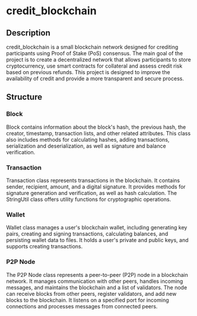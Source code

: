 # credit_blockchain
## Description
credit_blockchain is a small blockchain network designed for crediting participants using Proof of Stake (PoS) consensus. The main goal of the project is to create a decentralized network that allows participants to store cryptocurrency, use smart contracts for collateral and assess credit risk based on previous refunds. This project is designed to improve the availability of credit and provide a more transparent and secure process.
## Structure
### Block
Block contains information about the block's hash, the previous hash, the creator, timestamp, transaction lists, and other related attributes. This class also includes methods for calculating hashes, adding transactions, serialization and deserialization, as well as signature and balance verification.
### Transaction
Transaction class represents transactions in the blockchain. It contains sender, recipient, amount, and a digital signature. It provides methods for signature generation and verification, as well as hash calculation. The StringUtil class offers utility functions for cryptographic operations.
### Wallet
Wallet class manages a user's blockchain wallet, including generating key pairs, creating and signing transactions, calculating balances, and persisting wallet data to files. It holds a user's private and public keys, and supports creating transactions.
### P2P Node
The P2P Node class represents a peer-to-peer (P2P) node in a blockchain network. It manages communication with other peers, handles incoming messages, and maintains the blockchain and a list of validators. The node can receive blocks from other peers, register validators, and add new blocks to the blockchain. It listens on a specified port for incoming connections and processes messages from connected peers.
